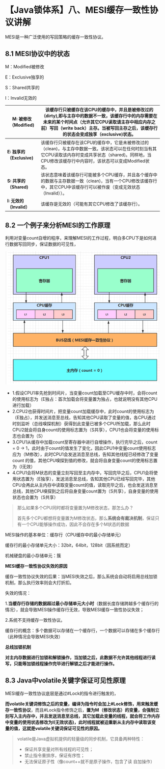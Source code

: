 # 【Java锁体系】八、MESI缓存一致性协议讲解

MESI是一种广泛使用的写回策略的缓存一致性协议。

## 8.1 MESI协议中的状态

M：Modified被修改

E：Exclusive独享的

S：Shared共享的

I：Invalid无效的

| **M: 被修改（Modified)**  | 该缓存行只被缓存在该CPU的缓存中，并且是被修改过的（dirty),即与主存中的数据不一致，该缓存行中的内存需要在未来的某个时间点（允许其它CPU读取请主存中相应内存之前）写回（write back）主存。当被写回主存之后，该缓存行的状态会变成独享（exclusive)状态。 |
| ------------------------- | ------------------------------------------------------------ |
| **E: 独享的（Exclusive)** | 该缓存行只被缓存在该CPU的缓存中，它是未被修改过的（clean)，与主存中数据一致。该状态可以在任何时刻当有其它CPU读取该内存时变成共享状态（shared)。同样地，当CPU修改该缓存行中内容时，该状态可以变成Modified状态。 |
| **S: 共享的（Shared)**    | 该状态意味着该缓存行可能被多个CPU缓存，并且各个缓存中的数据与主存数据一致（clean)，当有一个CPU修改该缓存行中，其它CPU中该缓存行可以被作废（变成无效状态（Invalid））。 |
| **I: 无效的（Invalid）**  | 该缓存是无效的（可能有其它CPU修改了该缓存行）。              |

## 8.2 一个例子来分析MESI的工作原理

利用对变量count自增的程序，来理解MESI的工作过程，明白多CPU下是如何进行数据写回同步，保证数据的可见性，

![image-20201217205904170](./lock/08/1.png)

- 1.假设CPU1率先抢到时间片，当变量count加载至CPU缓存中时，会将count的使用标志为（E独占：首次加载会将变量置为独占，也就说明没有其他CPU进行加载）
- 2.CPU2也获得时间片，把变量count加载缓存中，此时count的使用标志为（E独占），并发送消息至总线，告知其他CPU读取了变量的值，各CPU通过时刻监听（总线嗅探机制）获得到此变量已被多个CPU所加载，那么此时CPU2就会将自身count的使用标志置为（S共享），CPU1也会将变量的使用标志也会置为（S）
- 3.CPU1从缓存中加载count至寄存器中进行自增操作，执行完毕之后，count = 0 -> 1，此时由于count的值发生了变化，因此CPU1中变量count使用标志应为（M修改），此时CPU1会发送消息至总线，告知其他线程已经修改了变量count 的值，其他CPU嗅探到值的修改，就会将自身变量count的使用标志置为（I无效）
- 4.CPU1会将M状态的变量立刻写回至主内存中，写回完毕之后，CPU1会将使用状态置为（E独享），发送消息至总线，告知其他CPU已经写回完毕，其他CPU会再此从主内存中读取变量count的值，读取完毕之后，也会发送消息至总线，其他CPU嗅探到之后将自身变量count置为（S共享），自身变量的使用状态也会置为（S共享）



> 那么如果多个CPU同时都将变量置为M修改状态，那怎么办？
>
> 首先多个CPU都想将变量置为M修改状态，那么**系统会有裁决机制**，保证只有一个CPU能够操作成功，因此不会存在多个M状态的数据



MESI操作的基本单位：缓存行（CPU缓存中的最小存储单元）

缓存行的最小存储单元大小：32bit，64bit，128bit（因系统而定）

机械硬盘的最小存储单元：簇

 

**MESI缓存一致性协议失效的原因**

  缓存一致性协议失效的后果：当MESI失效之后，那么系统会自动将启用总线加锁机制，那么执行效率则会大打折扣。

  失效的情况：

  1.**当缓存行存储的数据超过最小存储单元大小时**（数据长度存储跨越多个缓存行的情况），就会导致MESI操作缓存行无效，导致MESI缓存一致性协议失效；

  2.系统不支持缓存一致性协议。

缓存行的概念：多个数据可以存储在一个缓存行，一个数据可以存储在多个缓存行（此种情况会导致MESI失效）



**总线加锁机制**

  **对主内存数据进行加锁和解锁操作，当加锁之后，此数据不允许其他线程进行读写，只能等加锁线程操作完毕进行解锁之后才能进行操作。**





## 8.3 Java中volatile关键字保证可见性原理

MESI缓存一致性协议底层是通过#Lock的指令进行触发的，

**而volatile关键词修饰之后的变量，编译为指令时会加上#Lock修饰，用来触发缓存一致性协议**，而且#Lock指令修饰之后，**置为M（修改状态）的变量，会强制立刻写入主内存中，并且发送消息至总线，其它加载此变量的线程，就会将工作内存中变量的使用状态修改为I(无效状态)，此时线程就被迫重新从主内存中读取该变量的值，这就是volatile关键词保证可见性的原因。**



> volatile是Java虚拟机提供的轻量级的同步机制，它具备两种特性：
>
> - 保证共享变量对所有线程的可见性；
> - 禁止指令重排序，保证有序性；
> - 无法保证原子性（像count++就不是原子操作，包含了读 自加操作）